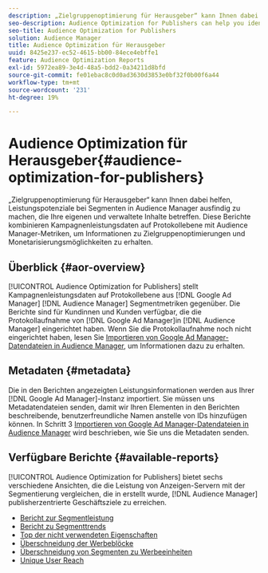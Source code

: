 ```yaml
---
description: „Zielgruppenoptimierung für Herausgeber“ kann Ihnen dabei helfen, Leistungspotenziale bei Segmenten in Audience Manager ausfindig zu machen, die Ihre eigenen und verwaltete Inhalte betreffen. Diese Berichte kombinieren Kampagnenleistungsdaten auf Protokollebene mit Audience Manager-Metriken, um Informationen zu Zielgruppenoptimierungen und Monetarisierungsmöglichkeiten zu erhalten.
seo-description: Audience Optimization for Publishers can help you identify potential performance opportunities for Audience Manager segments on your owned and operated content. These reports combine log-level campaign performance data with Audience Manager metrics to inform audience optimizations and monetization opportunities.
seo-title: Audience Optimization for Publishers
solution: Audience Manager
title: Audience Optimization für Herausgeber
uuid: 8425e237-ec52-4615-bb00-84ece4ebffe1
feature: Audience Optimization Reports
exl-id: 5972ea89-3e4d-48a5-bdd2-0a34211d8bfd
source-git-commit: fe01ebac8c0d0ad3630d3853e0bf32f0b00f6a44
workflow-type: tm+mt
source-wordcount: '231'
ht-degree: 19%

---
```


# Audience Optimization für Herausgeber{#audience-optimization-for-publishers}

„Zielgruppenoptimierung für Herausgeber“ kann Ihnen dabei helfen, Leistungspotenziale bei Segmenten in Audience Manager ausfindig zu machen, die Ihre eigenen und verwaltete Inhalte betreffen. Diese Berichte kombinieren Kampagnenleistungsdaten auf Protokollebene mit Audience Manager-Metriken, um Informationen zu Zielgruppenoptimierungen und Monetarisierungsmöglichkeiten zu erhalten.

## Überblick {#aor-overview}

[!UICONTROL Audience Optimization for Publishers] stellt Kampagnenleistungsdaten auf Protokollebene aus [!DNL Google Ad Manager] [!DNL Audience Manager] Segmentmetriken gegenüber. Die Berichte sind für Kundinnen und Kunden verfügbar, die die Protokollaufnahme von [!DNL Google Ad Manager]in [!DNL Audience Manager] eingerichtet haben. Wenn Sie die Protokollaufnahme noch nicht eingerichtet haben, lesen Sie [Importieren von Google Ad Manager-Datendateien in Audience Manager](import-dfp.md), um Informationen dazu zu erhalten.

## Metadaten {#metadata}

Die in den Berichten angezeigten Leistungsinformationen werden aus Ihrer [!DNL Google Ad Manager]-Instanz importiert. Sie müssen uns Metadatendateien senden, damit wir Ihren Elementen in den Berichten beschreibende, benutzerfreundliche Namen anstelle von IDs hinzufügen können. In Schritt 3 [Importieren von Google Ad Manager-Datendateien in Audience Manager](../../../reporting/audience-optimization-reports/aor-publishers/import-dfp.md) wird beschrieben, wie Sie uns die Metadaten senden.

## Verfügbare Berichte {#available-reports}

[!UICONTROL Audience Optimization for Publishers] bietet sechs verschiedene Ansichten, die die Leistung von Anzeigen-Servern mit der Segmentierung vergleichen, die in erstellt wurde, [!DNL Audience Manager] publisherzentrierte Geschäftsziele zu erreichen.

+ [Bericht zur Segmentleistung](publisher-segment-performance.md)
+ [Bericht zu Segmenttrends](publisher-segment-trends.md)
+ [Top der nicht verwendeten Eigenschaften](publisher-top-unused-traits.md)
+ [Überschneidung der Werbeblöcke](publisher-ad-unit-overlap.md)
+ [Überschneidung von Segmenten zu Werbeeinheiten](publisher-segment-ad-unit-overlap.md)
+ [Unique User Reach](publisher-unique-reach.md)
